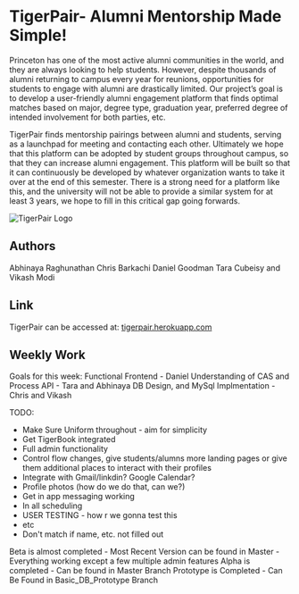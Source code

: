 # TigerPair- Alumni Mentorship Made Simple!

Princeton has one of the most active alumni communities in the world, and they are always looking to help students. However, despite thousands of alumni returning to campus every year for reunions, opportunities for students to engage with alumni are drastically limited. Our project’s goal is to develop a user-friendly alumni engagement platform that finds optimal matches based on major, degree type, graduation year, preferred degree of intended involvement for both parties, etc. 

TigerPair finds mentorship pairings between alumni and students, serving as a launchpad for meeting and contacting each other. Ultimately we hope that this platform can be adopted by student groups throughout campus, so that they can increase alumni engagement. This platform will be built so that it can continuously be developed by whatever organization wants to take it over at the end of this semester. There is a strong need for a platform like this, and the university will not be able to provide a similar system for at least 3 years, we hope to fill in this critical gap going forwards. 




![TigerPair Logo](https://github.com/Vmodi2/TigerPair/blob/master/static/images/tigerpairbackground.png)

## Authors
Abhinaya Raghunathan Chris Barkachi Daniel Goodman Tara Cubeisy and Vikash Modi

## Link

TigerPair can be accessed at: [tigerpair.herokuapp.com](tigerpair.herokuapp.com)


## Weekly Work
Goals for this week:
Functional Frontend - Daniel
Understanding of CAS and Process API - Tara and Abhinaya
DB Design, and MySql Implmentation - Chris and Vikash


TODO:
- Make Sure Uniform throughout - aim for simplicity
- Get TigerBook integrated
- Full admin functionality
- Control flow changes, give students/alumns more landing pages
  or give them additional places to interact with their profiles
- Integrate with Gmail/linkdin? Google Calendar?
- Profile photos (how do we do that, can we?)
- Get in app messaging working
- In all scheduling
- USER TESTING - how r we gonna test this
- etc
- Don't match if name, etc. not filled out



Beta is almost completed - Most Recent Version can be found in Master -  Everything working except a few multiple admin features
Alpha is completed -  Can be found in Master Branch
Prototype is Completed -  Can Be Found in Basic_DB_Prototype Branch
